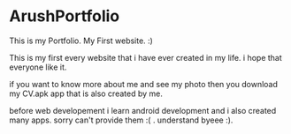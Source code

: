 # ArushPortfolio
This is my Portfolio. My First website. :)

This is my first every website that i have ever created in my life. i hope that everyone like it. 

if you want to know more about me and see my photo then you download my CV.apk app that is also created by me.

before web developement i learn android development and i also created many apps. sorry can't provide them :( . understand byeee :).
